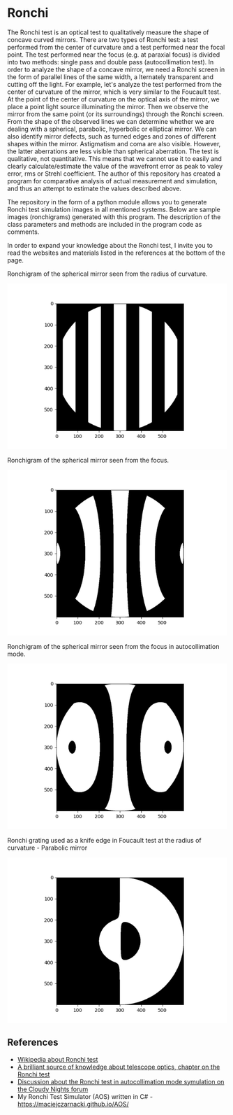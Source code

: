 # Ronchi

The Ronchi test is an optical test to qualitatively measure the shape of concave curved mirrors.
There are two types of Ronchi test: a test performed from the center of curvature and a test performed near the focal point. 
The test performed near the focus (e.g. at paraxial focus) is divided into two methods: single pass and double pass (autocollimation test). 
In order to analyze the shape of a concave mirror, we need a Ronchi screen in the form of parallel lines of the same width, a
lternately transparent and cutting off the light. For example, let's analyze the test performed from the center of curvature of the mirror, 
which is very similar to the Foucault test. At the point of the center of curvature on the optical axis of the mirror, 
we place a point light source illuminating the mirror. Then we observe the mirror from the same point (or its surroundings) through the Ronchi screen. 
From the shape of the observed lines we can determine whether we are dealing with a spherical, parabolic, hyperbolic or elliptical mirror. We can also identify mirror defects, such as turned edges and zones of different shapes within the mirror. 
Astigmatism and coma are also visible. However, the latter aberrations are less visible than spherical aberration. 
The test is qualitative, not quantitative. This means that we cannot use it to easily and clearly calculate/estimate the value of the wavefront error as peak to valey error, rms or Strehl coefficient. The author of this repository has created a program for comparative analysis of actual measurement and simulation, 
and thus an attempt to estimate the values described above.

The repository in the form of a python module allows you to generate Ronchi test simulation images in all mentioned systems. Below are sample images (ronchigrams) generated with this program. The description of the class parameters and methods are included in the program code as comments.

In order to expand your knowledge about the Ronchi test, I invite you to read the websites and materials listed in the references at the bottom of the page.

Ronchigram of the spherical mirror seen from the radius of curvature.

![Ronchigram of the spherical mirror seen from the radius of curvature](/images/Sphere_at_roc.png)

Ronchigram of the spherical mirror seen from the focus.

![Ronchigram of the spherical mirror seen from the focus](/images/Sphere_at_focus.png)

Ronchigram of the spherical mirror seen from the focus in autocollimation mode.

![Ronchigram of the spherical mirror seen from the focus in autocollimation mode](/images/Sphere_at_focus_autocollimation_mode.png)

Ronchi grating used as a knife edge in Foucault test at the radius of curvature - Parabolic mirror

![Ronchi grating used as a knife edge in Foucault test at the radius of curvature - Parabolic mirror](/images/Parabola_at_roc_ronchi_as_knife_edge.png)


## References
- [Wikipedia about Ronchi test](https://en.wikipedia.org/wiki/Ronchi_test)
- [A brilliant source of knowledge about telescope optics, chapter on the Ronchi test](https://www.telescope-optics.net/ronchi_test.htm)
- [Discussion about the Ronchi test in autocollimation mode symulation on the Cloudy Nights forum](https://www.cloudynights.com/topic/812098-dpac-test-simulation-comparison/?hl=aos)
- My Ronchi Test Simulator (AOS) written in C# - https://maciejczarnacki.github.io/AOS/
